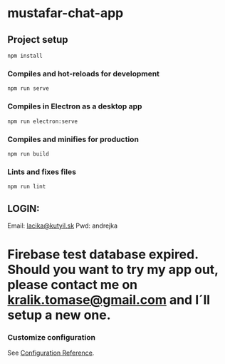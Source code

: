 # mustafar-chat-app

## Project setup
```
npm install
```

### Compiles and hot-reloads for development
```
npm run serve
```

### Compiles in Electron as a desktop app
```
npm run electron:serve
```

### Compiles and minifies for production
```
npm run build
```

### Lints and fixes files
```
npm run lint
```

## LOGIN:
Email: lacika@kutyil.sk
Pwd: andrejka

# Firebase test database expired. Should you want to try my app out, please contact me on kralik.tomase@gmail.com and I´ll setup a new one.

### Customize configuration
See [Configuration Reference](https://cli.vuejs.org/config/).
